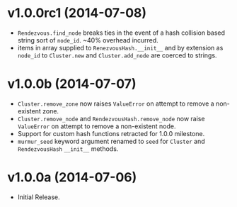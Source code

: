 
v1.0.0rc1 (2014-07-08)
======================

  - `Rendezvous.find_node` breaks ties in the event of a hash collision based
     string sort of `node_id`. ~40% overhead incurred.
   - items in array supplied to `RenezvousHash.__init__` and by extension as
     `node_id` to `Cluster.new` and `Cluster.add_node` are coerced to strings.

v1.0.0b (2014-07-07)
====================

  - `Cluster.remove_zone` now raises `ValueError` on attempt to remove a
     non-existent zone.
  - `Cluster.remove_node` and `RendezvousHash.remove_node` now raise
    `ValueError` on attempt to remove  a non-existent node.
  - Support for custom hash functions retracted for 1.0.0 milestone.
  - `murmur_seed` keyword argument renamed to `seed` for `Cluster` and
    `RendezvousHash` `__init__` methods.

v1.0.0a (2014-07-06)
====================

  - Initial Release.
